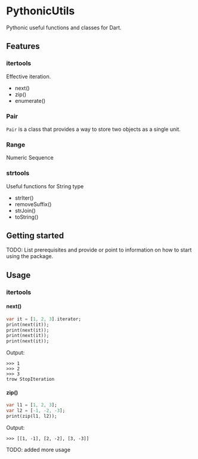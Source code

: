 # PythonicUtils

Pythonic useful functions and classes for Dart.

## Features

### itertools
Effective iteration.

* next()
* zip()
* enumerate()


### Pair

`Pair` is a class that provides a way to store two objects as a single unit.


### Range

Numeric Sequence


### strtools

Useful functions for String type

* strIter()
* removeSuffix()
* strJoin()
* toString()

## Getting started

TODO: List prerequisites and provide or point to information on how to
start using the package.

## Usage

### itertools

#### next()

```dart
var it = [1, 2, 3].iterator;
print(next(it));
print(next(it));
print(next(it));
print(next(it));
```

Output:

```
>>> 1
>>> 2
>>> 3
trow StopIteration
```

#### zip()

```dart
var l1 = [1, 2, 3];
var l2 = [-1, -2, -3];
print(zip(l1, l2));
```

Output:

```
>>> [[1, -1], [2, -2], [3, -3]]
```

TODO: added more usage